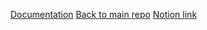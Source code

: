 [Documentation](http://ar.skinetics.tech/stellarios/compass)
[Back to main repo](https://github.com/signal-k/flask1)
[Notion link](https://www.notion.so/skinetics/Simple-Python-API-Stuff-986f48eb29d34afcbe0824a199acf2aa)